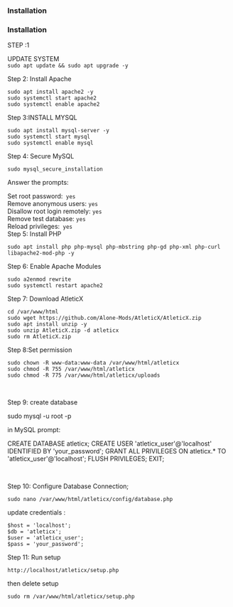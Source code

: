 ### Installation <br>
### Installation <br>
STEP :1<br>

UPDATE SYSTEM<br>
```sudo apt update && sudo apt upgrade -y```

Step 2: Install Apache<br>
```
sudo apt install apache2 -y
sudo systemctl start apache2
sudo systemctl enable apache2
```
Step 3:INSTALL MYSQL<br>

```
sudo apt install mysql-server -y
sudo systemctl start mysql
sudo systemctl enable mysql
```

Step 4: Secure MySQL<br>

```sudo mysql_secure_installation```

Answer the prompts:

Set root password:``` yes```<br>
Remove anonymous users: ```yes```<br>
Disallow root login remotely: ```yes```<br>
Remove test database: ```yes```<br>
Reload privileges:``` yes```<br>
Step 5: Install PHP<br>

```sudo apt install php php-mysql php-mbstring php-gd php-xml php-curl libapache2-mod-php -y```

Step 6: Enable Apache Modules <br>
```
sudo a2enmod rewrite
sudo systemctl restart apache2
```

Step 7: Download AtleticX<br>
```
cd /var/www/html
sudo wget https://github.com/Alone-Mods/AtleticX/AtleticX.zip
sudo apt install unzip -y
sudo unzip AtleticX.zip -d atleticx
sudo rm AtleticX.zip
```

Step 8:Set permission<br>
```
sudo chown -R www-data:www-data /var/www/html/atleticx
sudo chmod -R 755 /var/www/html/atleticx
sudo chmod -R 775 /var/www/html/atleticx/uploads
```
<br>

Step 9: create database 

sudo mysql -u root -p

in MySQL prompt:

CREATE DATABASE atleticx;
CREATE USER 'atleticx_user'@'localhost' IDENTIFIED BY 'your_password';
GRANT ALL PRIVILEGES ON atleticx.* TO 'atleticx_user'@'localhost';
FLUSH PRIVILEGES;
EXIT;

<br>

Step 10: Configure Database Connection;
```
sudo nano /var/www/html/atleticx/config/database.php
```
update credentials :
```
$host = 'localhost';
$db = 'atleticx';
$user = 'atleticx_user';
$pass = 'your_password';
```
Step 11: Run setup 
```
http://localhost/atleticx/setup.php
```

then delete setup 
```
sudo rm /var/www/html/atleticx/setup.php
```

